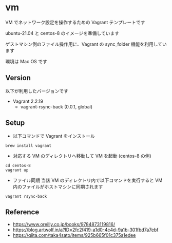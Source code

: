 # vm

VM でネットワーク設定を操作するための Vagrant テンプレートです

ubuntu-21.04 と centos-8 のイメージを準備しています

ゲストマシン側のファイル操作用に、Vagrant の sync_folder 機能を利用しています

環境は Mac OS です

## Version

以下が利用したバージョンです

- Vagrant 2.2.19
  - vagrant-rsync-back (0.0.1, global)

## Setup

- 以下コマンドで Vagrant をインストール

```
brew install vagrant
```

- 対応する VM のディレクトリへ移動して VM を起動 (centos-8 の例)

```
cd centos-8
vagrant up
```

- ファイル同期
  当該 VM のディレクトリ内で以下コマンドを実行すると VM 内のファイルがホストマシンに同期されます

```
vagrant rsync-back
```

## Reference

- https://www.oreilly.co.jp/books/9784873119816/
- https://blog.artwolf.in/a?ID=2fc2f419-a1d0-4c4d-9a1b-301fbd7a7ebf
- https://qiita.com/taka4sato/items/925b665f01c375a1edee
